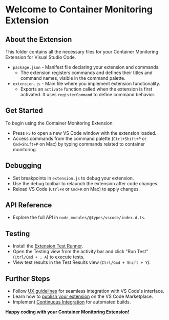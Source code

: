 # Welcome to Container Monitoring Extension

## About the Extension

This folder contains all the necessary files for your Container Monitoring Extension for Visual Studio Code.

- `package.json` - Manifest file declaring your extension and commands.
  - The extension registers commands and defines their titles and command names, visible in the command palette.
- `extension.js` - Main file where you implement extension functionality.
  - Exports an `activate` function called when the extension is first activated. It uses `registerCommand` to define command behavior.

## Get Started

To begin using the Container Monitoring Extension:

- Press `F5` to open a new VS Code window with the extension loaded.
- Access commands from the command palette (`Ctrl+Shift+P` or `Cmd+Shift+P` on Mac) by typing commands related to container monitoring.

## Debugging

- Set breakpoints in `extension.js` to debug your extension.
- Use the debug toolbar to relaunch the extension after code changes.
- Reload VS Code (`Ctrl+R` or `Cmd+R` on Mac) to apply changes.

## API Reference

- Explore the full API in `node_modules/@types/vscode/index.d.ts`.

## Testing

- Install the [Extension Test Runner](https://marketplace.visualstudio.com/items?itemName=ms-vscode.extension-test-runner).
- Open the Testing view from the activity bar and click "Run Test" (`Ctrl/Cmd + ; A`) to execute tests.
- View test results in the Test Results view (`Ctrl/Cmd + Shift + Y`).

## Further Steps

- Follow [UX guidelines](https://code.visualstudio.com/api/ux-guidelines/overview) for seamless integration with VS Code's interface.
- Learn how to [publish your extension](https://code.visualstudio.com/api/working-with-extensions/publishing-extension) on the VS Code Marketplace.
- Implement [Continuous Integration](https://code.visualstudio.com/api/working-with-extensions/continuous-integration) for automated builds.

**Happy coding with your Container Monitoring Extension!**
